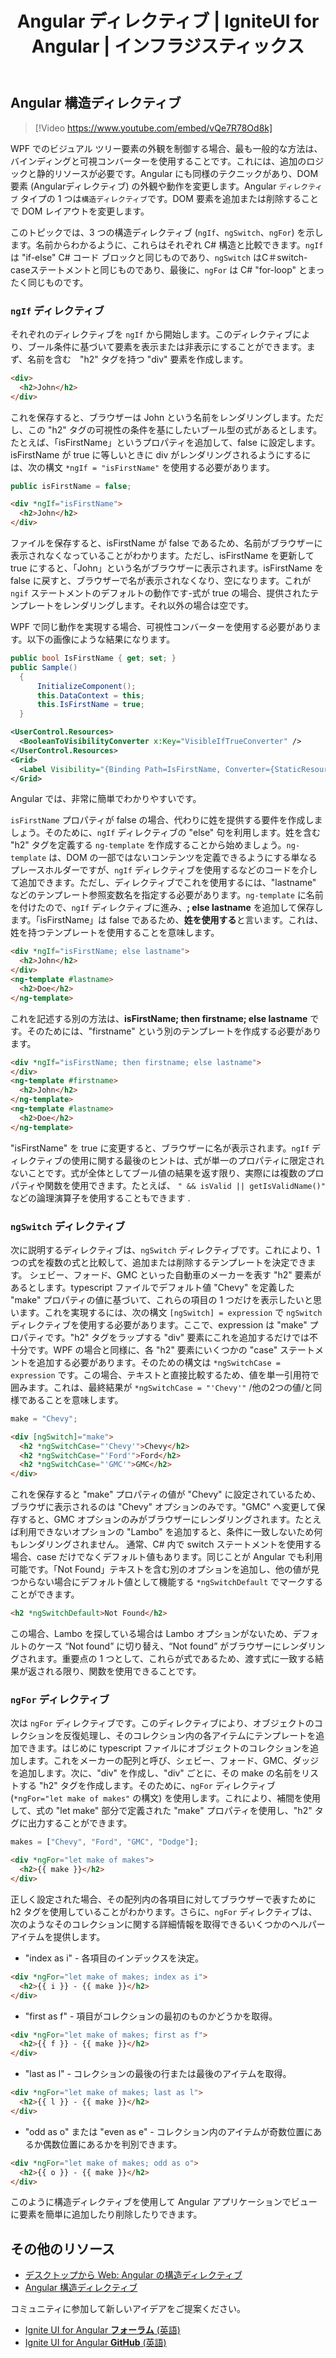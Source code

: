 ﻿---
title: Angular ディレクティブ | IgniteUI for Angular | インフラジスティックス
_description: Angular 構造ディレクティブを使用して、カスタム条件に基づいて Angular コンポーネントの外観を設定します。
_keywords: angular ディレクティブ, ignite ui for angular, インフラジスティックス
_language: ja
---

## Angular 構造ディレクティブ

> [!Video https://www.youtube.com/embed/vQe7R78Od8k]

WPF でのビジュアル ツリー要素の外観を制御する場合、最も一般的な方法は、バインディングと可視コンバーターを使用することです。これには、追加のロジックと静的リソースが必要です。Angular にも同様のテクニックがあり、DOM 要素 (Angularディレクティブ) の外観や動作を変更します。Angular `ディレクティブ` タイプの 1 つは`構造ディレクティブ`です。DOM 要素を追加または削除することで DOM レイアウトを変更します。

このトピックでは、3 つの構造ディレクティブ (`ngIf`、`ngSwitch`、`ngFor`) を示します。名前からわかるように、これらはそれぞれ C# 構造と比較できます。`ngIf` は "if-else" C# コード ブロックと同じものであり、`ngSwitch` はC＃switch-caseステートメントと同じものであり、最後に、`ngFor` は C# "for-loop" とまったく同じものです。

### `ngIf` ディレクティブ
それぞれのディレクティブを `ngIf` から開始します。このディレクティブにより、ブール条件に基づいて要素を表示または非表示にすることができます。まず、名前を含む　"h2" タグを持つ "div" 要素を作成します。
```html
<div>
  <h2>John</h2>
</div>
```
これを保存すると、ブラウザーは John という名前をレンダリングします。ただし、この "h2" タグの可視性の条件を基にしたいブール型の式があるとします。たとえば、「isFirstName」というプロパティを追加して、false に設定します。isFirstName が true に等しいときに div がレンダリングされるようにするには、次の構文 `*ngIf = "isFirstName"` を使用する必要があります。
```typescript
public isFirstName = false;
```
``` html
<div *ngIf="isFirstName">
  <h2>John</h2>
</div>
```
ファイルを保存すると、isFirstName が false であるため、名前がブラウザーに表示されなくなっていることがわかります。ただし、isFirstName を更新して true にすると、「John」という名がブラウザーに表示されます。isFirstName を false に戻すと、ブラウザーで名が表示されなくなり、空になります。これが `ngif` ステートメントのデフォルトの動作です-式が true の場合、提供されたテンプレートをレンダリングします。それ以外の場合は空です。

WPF で同じ動作を実現する場合、可視性コンバーターを使用する必要があります。以下の画像にような結果になります。
```cs
public bool IsFirstName { get; set; }
public Sample()
  {
      InitializeComponent();
      this.DataContext = this;
      this.IsFirstName = true;
  }
```
```xml
<UserControl.Resources>
  <BooleanToVisibilityConverter x:Key="VisibleIfTrueConverter" />
</UserControl.Resources>
<Grid>
  <Label Visibility="{Binding Path=IsFirstName, Converter={StaticResource VisibleIfTrueConverter}}">John</Label>
</Grid>
```
Angular では、非常に簡単でわかりやすいです。 

`isFirstName` プロパティが false の場合、代わりに姓を提供する要件を作成しましょう。そのために、`ngIf` ディレクティブの "else" 句を利用します。姓を含む "h2" タグを定義する `ng-template` を作成することから始めましょう。`ng-template` は、DOM の一部ではないコンテンツを定義できるようにする単なるプレースホルダーですが、`ngIf` ディレクティブを使用するなどのコードを介して追加できます。ただし、ディレクティブでこれを使用するには、"lastname" などのテンプレート参照変数名を指定する必要があります。`ng-template` に名前を付けたので、`ngIf` ディレクティブに進み、**; else lastname** を追加して保存します。「isFirstName」は false であるため、**姓を使用する**と言います。これは、姓を持つテンプレートを使用することを意味します。

```html
<div *ngIf="isFirstName; else lastname">
  <h2>John</h2>
</div>
<ng-template #lastname>
  <h2>Doe</h2>
</ng-template>
```
これを記述する別の方法は、**isFirstName; then firstname; else lastname** です。そのためには、"firstname" という別のテンプレートを作成する必要があります。

```html
<div *ngIf="isFirstName; then firstname; else lastname">
</div>
<ng-template #firstname>
  <h2>John</h2>
</ng-template>
<ng-template #lastname>
  <h2>Doe</h2>
</ng-template>
```
"isFirstName" を true に変更すると、ブラウザーに名が表示されます。`ngIf` ディレクティブの使用に関する最後のヒントは、式が単一のプロパティに限定されないことです。式が全体としてブール値の結果を返す限り、実際には複数のプロパティや関数を使用できます。たとえば、 `" && isValid || getIsValidName()"` などの論理演算子を使用することもできます .

### `ngSwitch` ディレクティブ
次に説明するディレクティブは、`ngSwitch` ディレクティブです。これにより、1 つの式を複数の式と比較して、追加または削除するテンプレートを決定できます。
シェビー、フォード、GMC といった自動車のメーカーを表す "h2" 要素があるとします。typescript ファイルでデフォルト値 "Chevy" を定義した "make" プロパティの値に基づいて、これらの項目の 1 つだけを表示したいと思います。これを実現するには、次の構文 `[ngSwitch] = expression` で `ngSwitch` ディレクティブを使用する必要があります。ここで、expression は "make" プロパティです。"h2" タグをラップする "div" 要素にこれを追加するだけでは不十分です。WPF の場合と同様に、各 "h2" 要素にいくつかの  "case" ステートメントを追加する必要があります。そのための構文は `*ngSwitchCase = expression` です。この場合、テキストと直接比較するため、値を単一引用符で囲みます。これは、最終結果が `*ngSwitchCase = "'Chevy'"` /他の2つの値/と同様であることを意味します。

```typescript
make = "Chevy";
```

```html
<div [ngSwitch]="make">
  <h2 *ngSwitchCase="'Chevy'">Chevy</h2>
  <h2 *ngSwitchCase="'Ford'">Ford</h2>
  <h2 *ngSwitchCase="'GMC'">GMC</h2>
</div>
```
これを保存すると "make" プロパティの値が "Chevy" に設定されているため、ブラウザに表示されるのは "Chevy" オプションのみです。"GMC" へ変更して保存すると、GMC オプションのみがブラウザーにレンダリングされます。たとえば利用できないオプションの "Lambo" を追加すると、条件に一致しないため何もレンダリングされません。  通常、C# 内で switch ステートメントを使用する場合、case だけでなくデフォルト値もあります。同じことが Angular でも利用可能です。「Not Found」テキストを含む別のオプションを追加し、他の値が見つからない場合にデフォルト値として機能する `*ngSwitchDefault` でマークすることができます。

```html
<h2 *ngSwitchDefault>Not Found</h2>
```
この場合、Lambo を探している場合は Lambo オプションがないため、デフォルトのケース “Not found” に切り替え、“Not found” がブラウザーにレンダリングされます。重要点の 1 つとして、これらが式であるため、渡す式に一致する結果が返される限り、関数を使用できることです。

### `ngFor` ディレクティブ

次は `ngFor` ディレクティブです。このディレクティブにより、オブジェクトのコレクションを反復処理し、そのコレクション内の各アイテムにテンプレートを追加できます。はじめに typescript ファイルにオブジェクトのコレクションを追加します。これをメーカーの配列と呼び、シェビー、フォード、GMC、ダッジを追加します。次に、"div" を作成し、"div" ごとに、その make の名前をリストする "h2" タグを作成します。そのために、`ngFor` ディレクティブ (`*ngFor="let make of makes"` の構文) を使用します。これにより、補間を使用して、式の "let make" 部分で定義された "make" プロパティを使用し、"h2" タグに出力することができます。
```typescript
makes = ["Chevy", "Ford", "GMC", "Dodge"];
```
```html
<div *ngFor="let make of makes">
  <h2>{{ make }}</h2>
</div>
```
正しく設定された場合、その配列内の各項目に対してブラウザーで表すために h2 タグを使用していることがわかります。さらに、`ngFor` ディレクティブは、次のようなそのコレクションに関する詳細情報を取得できるいくつかのヘルパー アイテムを提供します。
-	"index as i" - 各項目のインデックスを決定。

```html
<div *ngFor="let make of makes; index as i">
  <h2>{{ i }} - {{ make }}</h2>
</div>
```
-	"first as f" - 項目がコレクションの最初のものかどうかを取得。

```html
<div *ngFor="let make of makes; first as f">
  <h2>{{ f }} - {{ make }}</h2>
</div>
```
-	"last as l" - コレクションの最後の行または最後のアイテムを取得。

```html
<div *ngFor="let make of makes; last as l">
  <h2>{{ l }} - {{ make }}</h2>
</div>
```
-	"odd as o" または "even as e" - コレクション内のアイテムが奇数位置にあるか偶数位置にあるかを判別できます。

```html
<div *ngFor="let make of makes; odd as o">
  <h2>{{ o }} - {{ make }}</h2>
</div>
```
このように構造ディレクティブを使用して Angular アプリケーションでビューに要素を簡単に追加したり削除したりできます。

## その他のリソース
* [デスクトップから Web: Angular の構造ディレクティブ](https://www.youtube.com/watch?v=vQe7R78Od8k&t)
* [Angular 構造ディレクティブ](https://angular.io/guide/structural-directives)

<div class="divider--half"></div>
コミュニティに参加して新しいアイデアをご提案ください。

* [Ignite UI for Angular **フォーラム** (英語) ](https://www.infragistics.com/community/forums/f/ignite-ui-for-angular)
* [Ignite UI for Angular **GitHub** (英語) ](https://github.com/IgniteUI/igniteui-angular)